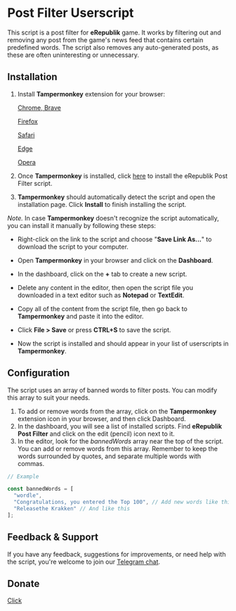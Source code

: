 # Post Filter Userscript

This script is a post filter for **eRepublik** game. 
It works by filtering out and removing any post from the game's news feed that contains certain predefined words. 
The script also removes any auto-generated posts, as these are often uninteresting or unnecessary.

## Installation
1. Install **Tampermonkey** extension for your browser:

    [Chrome, Brave](https://chrome.google.com/webstore/detail/tampermonkey/dhdgffkkebhmkfjojejmpbldmpobfkfo?hl=en)
    
    [Firefox](https://addons.mozilla.org/en-US/firefox/addon/tampermonkey/)
    
    [Safari](https://apps.apple.com/us/app/tampermonkey/id1482490089)
    
    [Edge](https://microsoftedge.microsoft.com/addons/detail/tampermonkey/iikmkjmpaadaobahmlepeloendndfphd)
    
    [Opera](https://addons.opera.com/en/extensions/details/tampermonkey-beta/)

2. Once **Tampermonkey** is installed, click [here](https://github.com/driversti/erepX/releases) to install the eRepublik Post Filter script.

3. **Tampermonkey** should automatically detect the script and open the installation page. 
Click **Install** to finish installing the script.

_Note._ In case **Tampermonkey** doesn't recognize the script automatically, 
you can install it manually by following these steps:

- Right-click on the link to the script and choose "**Save Link As...**" to download the script to your computer.

- Open **Tampermonkey** in your browser and click on the **Dashboard**.

- In the dashboard, click on the **+** tab to create a new script.

- Delete any content in the editor, then open the script file you downloaded in a text editor such as **Notepad** or **TextEdit**.

- Copy all of the content from the script file, then go back to **Tampermonkey** and paste it into the editor.

- Click **File > Save** or press **CTRL+S** to save the script. 
- Now the script is installed and should appear in your list of userscripts in **Tampermonkey**.

## Configuration
The script uses an array of banned words to filter posts. You can modify this array to suit your needs.

1. To add or remove words from the array, click on the **Tampermonkey** extension icon in your browser, 
and then click Dashboard.
2. In the dashboard, you will see a list of installed scripts. Find **eRepublik Post Filter** 
and click on the edit (pencil) icon next to it.
3. In the editor, look for the _bannedWords_ array near the top of the script. 
You can add or remove words from this array. Remember to keep the words surrounded by quotes, 
and separate multiple words with commas.
```javascript
// Example

const bannedWords = [
  "wordle",
  "Congratulations, you entered the Top 100", // Add new words like this
  "Releasethe Krakken" // And like this
]; 
```

## Feedback & Support
If you have any feedback, suggestions for improvements, or need help with the script, 
you're welcome to join our [Telegram chat](https://t.me/+2dQbYxlfJjdkOGMy).


## Donate
[Click](https://www.erepublik.com/en/economy/donate-money/4690052)
